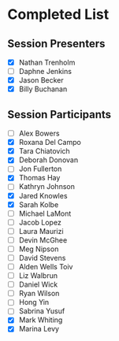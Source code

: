 # Completed List

## Session Presenters
- [X] Nathan Trenholm
- [ ] Daphne Jenkins
- [X] Jason Becker
- [x] Billy Buchanan

## Session Participants
- [ ]	Alex Bowers
- [x]	Roxana Del Campo
- [X]	Tara Chiatovich
- [x]	Deborah Donovan
- [ ]	Jon Fullerton
- [X]	Thomas Hay
- [ ]	Kathryn Johnson
- [X]	Jared Knowles
- [x]	Sarah Kolbe
- [ ]	Michael LaMont
- [ ]	Jacob Lopez
- [ ]	Laura Maurizi
- [ ]	Devin McGhee
- [ ]	Meg Nipson
- [ ]	David Stevens
- [ ]	Alden Wells Toiv
- [ ]	Liz Walbrun
- [ ]	Daniel Wick
- [ ]	Ryan Wilson
- [ ]	Hong Yin
- [ ]	Sabrina Yusuf
- [x] Mark Whiting
- [x] Marina Levy
